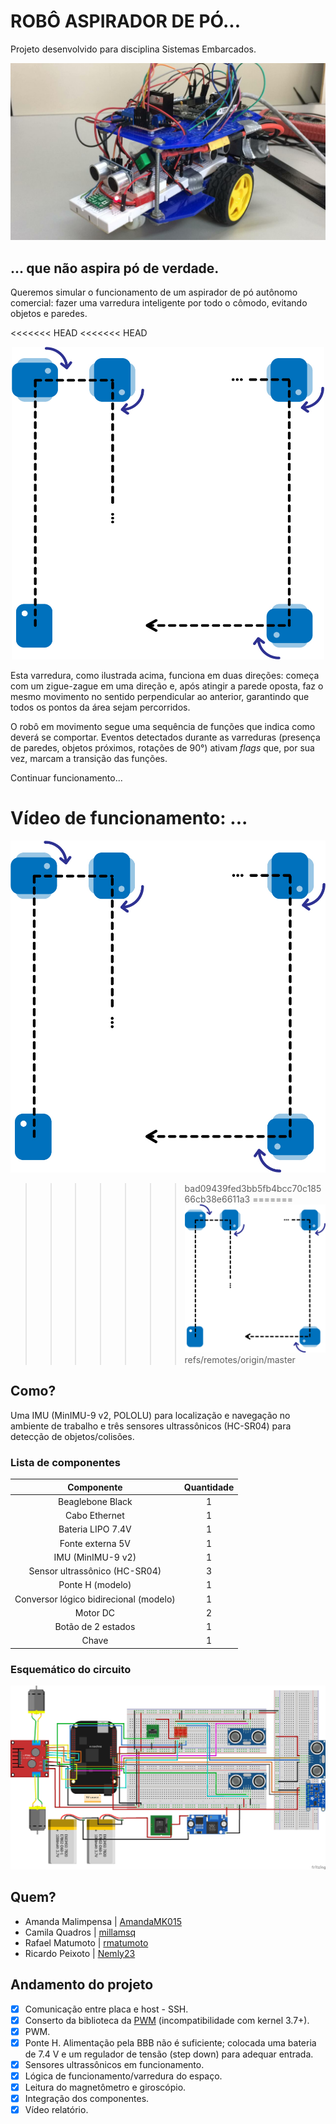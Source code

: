 # ROBÔ ASPIRADOR DE PÓ...

Projeto desenvolvido para disciplina Sistemas Embarcados.

![O robô](/imagens/robo.jpeg)

## ... que não aspira pó de verdade.
Queremos simular o funcionamento de um aspirador de pó autônomo comercial: fazer uma varredura inteligente por todo o cômodo, evitando objetos e paredes.

<<<<<<< HEAD
<<<<<<< HEAD
<p align="center">
  <img width="500" height="500" src=/imagens/funcionamento.jpg>
</p>

Esta varredura, como ilustrada acima, funciona em duas direções: começa com um zigue-zague em uma direção e, após atingir a parede oposta, faz o mesmo movimento no sentido perpendicular ao anterior, garantindo que todos os pontos da área sejam percorridos. 

O robô em movimento segue uma sequência de funções que indica como deverá se comportar. Eventos detectados durante as varreduras (presença de paredes, objetos próximos, rotações de 90°) ativam _flags_ que, por sua vez, marcam a transição das funções. 

Continuar funcionamento... 

Vídeo de funcionamento: ...
=======
![Varredura](/imagens/funcionamento.jpg)
>>>>>>> bad09439fed3bb5fb4bcc70c18566cb38e6611a3
=======
![Varredura](/imagens/funcionamento.jpg)
>>>>>>> refs/remotes/origin/master

## Como?
Uma IMU (MinIMU-9 v2, POLOLU) para localização e navegação no ambiente de trabalho e três sensores ultrassônicos (HC-SR04) para detecção de objetos/colisões.

### Lista de componentes

|               Componente               | Quantidade |
|:--------------------------------------:|:----------:|
|            Beaglebone Black            |      1     |
|              Cabo Ethernet             |      1     |
|            Bateria LIPO 7.4V           |      1     |
|            Fonte externa 5V            |      1     |
|            IMU (MinIMU-9 v2)           |      1     |
|      Sensor ultrassônico (HC-SR04)     |      3     |
|            Ponte H (modelo)            |      1     |
| Conversor lógico bidirecional (modelo) |      1     |
|                Motor DC                |      2     |
|           Botão de 2 estados           |      1     |
|                  Chave                 |      1     |

### Esquemático do circuito
![Circuito](/imagens/esquematico.jpg)

## Quem?

* Amanda Malimpensa | [AmandaMK015](https://github.com/AmandaMK015)
* Camila Quadros | [millamsq](https://github.com/millamsq)
* Rafael Matumoto | [rmatumoto](https://github.com/rmatumoto)
* Ricardo Peixoto | [Nemly23](https://github.com/Nemly23)

## Andamento do projeto

- [x] Comunicação entre placa e host - SSH.
- [x] Conserto da biblioteca da [PWM](https://github.com/yigityuce/BlackLib) (incompatibilidade com kernel 3.7+).
- [x] PWM.
- [x] Ponte H. Alimentação pela BBB não é suficiente; colocada uma bateria de 7.4 V e um regulador de tensão (step down) para adequar entrada.
- [x] Sensores ultrassônicos em funcionamento. 
- [x] Lógica de funcionamento/varredura do espaço.
- [x] Leitura do magnetômetro e giroscópio.
- [x] Integração dos componentes.
- [x] Vídeo relatório.